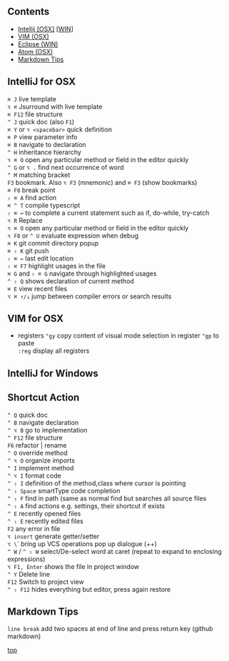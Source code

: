 ## Contents
* [Intellij \[OSX\]](#intellij-for-osx) \[[WIN](#intellij-for-windows)\]
* [VIM (OSX)](#vim-for-osx)
* [Eclipse (WIN)](#eclipse-windows)
* [Atom (OSX)](#atom-osx)
* [Markdown Tips](#markdown-tips)


## IntelliJ for OSX


`⌘ J`  live template  
`⌥ ⌘`  Jsurround with live template  
`⌘ F12`  file structure  
`^ J`  quick doc (also `F1`)  
`⌘ Y` or `⌥ <spacebar>`  quick definition  
`⌘ P`  view parameter info  
`⌘ B`  navigate to declaration  
`^ H`  inheritance hierarchy  
`⌥ ⌘ O`  open any particular method or field in the editor quickly  
`^ G` or `⌥ .`  find next occurrence of word  
`^ M`  matching bracket  
`F3`  bookmark. Also `⌥ F3` (mnemonic) and `⌘ F3` (show bookmarks)  
`⌘ F8`  break point  
`⇧ ⌘ A`  find action  
`⌘ ^ T`  compile typescript  
`⇧ ⌘ ↩︎`  to complete a current statement such as if, do-while, try-catch  
`⌥ R`  Replace  
`⌥ ⌘ O`  open any particular method or field in the editor quickly  
`⌥ F8` or `^ U`  evaluate expression when debug  
`⌘ K`  git commit directory popup  
`⌘ ⇧ K`  git push  
`⇧ ⌘ ←`  last edit location  
`⇧ ⌘ F7`  highlight usages in the file  
`⌘ G` and `⇧ ⌘ G`  navigate through highlighted usages  
`^ ⇧ Q`  shows declaration of current method  
`⌘ E`  view recent files  
`⌥ ⌘ ↑/↓`  jump between compiler errors or search results


## VIM for OSX

* registers
`"gy`  copy content of visual mode selection in register `"gp` to paste  
`:reg`  display all registers





## IntelliJ for Windows  


Shortcut                        Action                          
-----------------------------------------------------------------------------------------------------  
`^ Q`                           quick doc  
`^ B`                           navigate declaration  
`^ ⌥ B`                         go to implementation  
`^ F12`                         file structure  
`F6`                            refactor | rename  
`^ O`                           override method  
`^ ⌥ O`                         organize imports  
`^ I`                           implement method  
`^ ⌥ I`                         format code  
`^ ⇧ I`                         definition of the method,class where cursor is pointing    
`^ ⇧ Space`                     smartType code completion  
`^ ⇧ F`                         find in path (same as normal find but searches all source files  
`^ ⇧ A`                         find actions e.g. settings, their shortcut if exists  
`^ E`                           recently opened files  
`^ ⇧ E`                         recently edited files  
`F2`                            any error in file  
`⌥ insert`                      generate getter/setter  
`⌥ \`\`                         bring up VCS operations pop up dialogue (++)  
`^ W`  / `^ ⇧ W`                select/De-select word at caret (repeat to expand to enclosing expressions)  
`⌥ F1, Enter`                   shows the file in project window   
`^ Y`                           Delete line  
`F12`                           Switch to project view  
`^ ⇧ F12`                       hides everything but editor, press again restore  



## Markdown Tips

`line break`  add two spaces at end of line and press return key (github markdown)  




<a href="#top">top</a>
